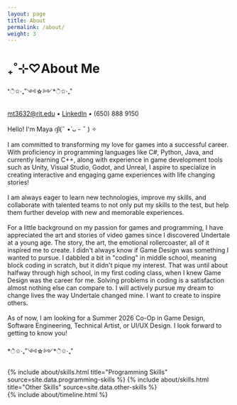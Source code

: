 ```yaml
---
layout: page
title: About
permalink: /about/
weight: 3
---
```


# ₊˚⊹♡**About Me**
*ੈ✩‧₊˚༺☆༻*ੈ✩‧₊˚
<br><br>
[mt3632@rit.edu](mailto:mt3632@rit.edu) • [LinkedIn](www.linkedin.com/in/maya-teng-yonakoi) • (650) 888 9150 
<br><br>
Hello! I'm Maya ദ്ദി(˵ •̀ ᴗ - ˵ ) ✧
<br><br>
I am committed to transforming my love for games into a successful career. With proficiency in programming languages like C#, Python, Java, and currently learning C++, along with experience in game development tools such as Unity, Visual Studio, Godot, and Unreal, I aspire to specialize in creating interactive and engaging game experiences with life changing stories!
<br><br>
I am always eager to learn new technologies, improve my skills, and collaborate with talented teams to not only put my skills to the test, but help them further develop with new and memorable experiences.
<br><br>
For a little background on my passion for games and programming, I have appreciated the art and stories of video games since I discovered Undertale at a young age. The story, the art, the emotional rollercoaster, all of it inspired me to create. I didn't always know if Game Design was something I wanted to pursue. I dabbled a bit in "coding" in middle school, meaning block coding in scratch, but it didn't pique my interest. That was until about halfway through high school, in my first coding class, when I knew Game Design was the career for me. Solving problems in coding is a satisfaction almost nothing else can compare to. I will actively pursue my dream to change lives the way Undertale changed mine. I want to create to inspire others.
<br><br>
As of now, I am looking for a Summer 2026 Co-Op in Game Design, Software Engineering, Technical Artist, or UI/UX Design. I look forward to getting to know you! 
<br><br>
*ੈ✩‧₊˚༺☆༻*ੈ✩‧₊˚
<div class="row">
{% include about/skills.html title="Programming Skills" source=site.data.programming-skills %}
{% include about/skills.html title="Other Skills" source=site.data.other-skills %}
</div>

<div class="row">
{% include about/timeline.html %}
</div>